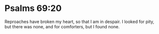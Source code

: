 # Psalms 69:20

Reproaches have broken my heart, so that I am in despair. I looked for pity, but there was none, and for comforters, but I found none.
